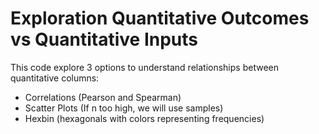 # Exploration Quantitative Outcomes vs Quantitative Inputs

This code explore 3 options to understand relationships between quantitative columns:
- Correlations (Pearson and Spearman)
- Scatter Plots (If n too high, we will use samples)
- Hexbin (hexagonals with colors representing frequencies)
